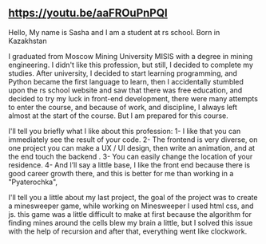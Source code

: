 ## https://youtu.be/aaFROuPnPQI

Hello, My name is Sasha and I am a student at rs school. Born in Kazakhstan

I graduated from Moscow Mining University MISIS with a degree in mining engineering. I didn't like this profession, but still, I decided to complete my studies. After university, I decided to start learning programming, and Python became the first language to learn, then I accidentally stumbled upon the rs school website and saw that there was free education, and decided to try my luck in front-end development, there were many attempts to enter the course, and because of work, and discipline, I always left almost at the start of the course. But I am prepared for this course.

I'll tell you briefly what I like about this profession: 
1- I like that you can immediately see the result of your code. 
2- The frontend is very diverse, on one project you can make a UX / UI design, then write an animation, and at the end touch the backend . 
3- You can easily change the location of your residence. 
4- And I’ll say a little base, I like the front end because there is good career growth there, and this is better for me than working in a "Pyaterochka",

I'll tell you a little about my last project, the goal of the project was to create a minesweeper game, while working on Minesweeper I used html css, and js. this game was a little difficult to make at first because the algorithm for finding mines around the cells blew my brain a little, but I solved this issue with the help of recursion and after that, everything went like clockwork.